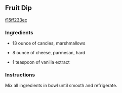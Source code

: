 ## Fruit Dip

[f15ff233ec](http://tastykitchen.com/recipes/desserts/fruit-dip/)

### Ingredients

 - 13 ounce of candies, marshmallows

 - 8 ounce of cheese, parmesan, hard

 - 1 teaspoon of vanilla extract

### Instructions

Mix all ingredients in bowl until smooth and refrigerate.